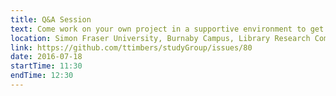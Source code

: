 ```yaml
---
title: Q&A Session
text: Come work on your own project in a supportive environment to get (and give) help from your peers!
location: Simon Fraser University, Burnaby Campus, Library Research Commons
link: https://github.com/ttimbers/studyGroup/issues/80
date: 2016-07-18
startTime: 11:30
endTime: 12:30
---
```

